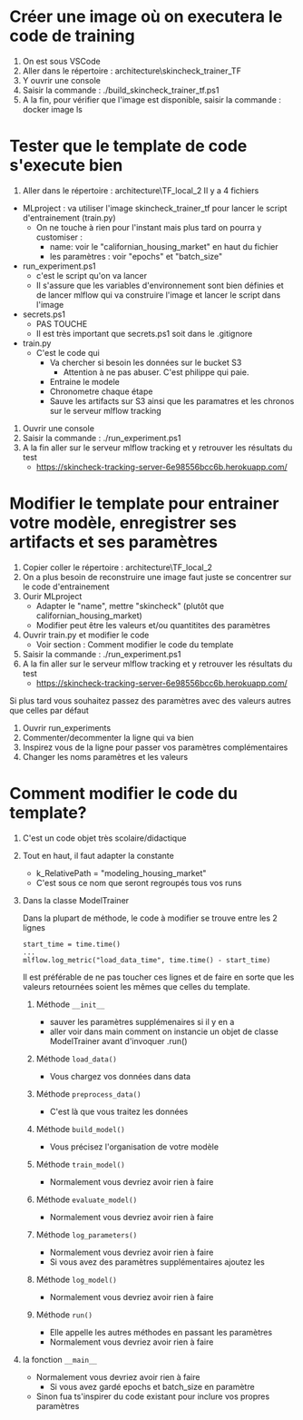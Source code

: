 <!-- 
1. Ouvrir un terminal
1. Passer dans l'environnement  
-->

# Créer une image où on executera le code de training
1. On est sous VSCode
1. Aller dans le répertoire : architecture\skincheck_trainer_TF
1. Y ouvrir une console
1. Saisir la commande : ./build_skincheck_trainer_tf.ps1
1. A la fin, pour vérifier que l'image est disponible,  saisir la commande : docker image ls


# Tester que le template de code s'execute bien
1. Aller dans le répertoire : architecture\TF_local_2
Il y a 4 fichiers
* MLproject : va utiliser l'image skincheck_trainer_tf pour lancer le script d'entrainement (train.py)
    * On ne touche à rien pour l'instant mais plus tard on pourra y customiser :    
        * name: voir le "californian_housing_market" en haut du fichier
        * les paramètres : voir "epochs" et "batch_size"
* run_experiment.ps1
    * c'est le script qu'on va lancer
    * Il s'assure que les variables d'environnement sont bien définies et de lancer mlflow qui va construire l'image et lancer le script dans l'image
* secrets.ps1
    * PAS TOUCHE
    * Il est très important que secrets.ps1 soit dans le .gitignore
* train.py
    * C'est le code qui 
        * Va chercher si besoin les données sur le bucket S3 
            * Attention à ne pas abuser. C'est philippe qui paie. 
        * Entraine le modele
        * Chronometre chaque étape
        * Sauve les artifacts sur S3 ainsi que les paramatres et les chronos sur le serveur mlflow tracking
1. Ouvrir une console
1. Saisir la commande : ./run_experiment.ps1
1. A la fin aller sur le serveur mlflow tracking et y retrouver les résultats du test
    * https://skincheck-tracking-server-6e98556bcc6b.herokuapp.com/


# Modifier le template pour entrainer votre modèle, enregistrer ses artifacts et ses paramètres
1. Copier coller le répertoire : architecture\TF_local_2
1. On a plus besoin de reconstruire une image faut juste se concentrer sur le code d'entrainement
1. Ourir MLproject
    * Adapter le "name", mettre "skincheck" (plutôt que californian_housing_market) 
    * Modifier peut être les valeurs et/ou quantitites des paramètres
1. Ouvrir train.py et modifier le code
    * Voir section : Comment modifier le code du template
1. Saisir la commande : ./run_experiment.ps1
1. A la fin aller sur le serveur mlflow tracking et y retrouver les résultats du test
    * https://skincheck-tracking-server-6e98556bcc6b.herokuapp.com/


Si plus tard vous souhaitez passez des paramètres avec des valeurs autres que celles par défaut
1. Ouvrir run_experiments
1. Commenter/decommenter la ligne qui va bien
1. Inspirez vous de la ligne pour passer vos paramètres complémentaires
1. Changer les noms paramètres et les valeurs


# Comment modifier le code du template?
1. C'est un code objet très scolaire/didactique
1. Tout en haut, il faut adapter la constante 
    * k_RelativePath = "modeling_housing_market"
    * C'est sous ce nom que seront regroupés tous vos runs

1. Dans la classe ModelTrainer

    Dans la plupart de méthode, le code à modifier se trouve entre les 2 lignes
    ```
    start_time = time.time()
    ...
    mlflow.log_metric("load_data_time", time.time() - start_time)
    ```
    Il est préférable de ne pas toucher ces lignes et de faire en sorte que les valeurs retournées soient les mêmes que celles du template.

    1. Méthode `__init__`
        * sauver les paramètres supplémenaires si il y en a
        * aller voir dans main comment on instancie un objet de classe ModelTrainer avant d'invoquer .run()
    
    1. Méthode `load_data()`
        * Vous chargez vos données dans data

    1. Méthode `preprocess_data()`
        * C'est là que vous traitez les données

    1. Méthode `build_model()`
        * Vous précisez l'organisation de votre modèle

    1. Méthode `train_model()`
        * Normalement vous devriez avoir rien à faire
        
    1. Méthode `evaluate_model()`
        * Normalement vous devriez avoir rien à faire

    1. Méthode `log_parameters()`
        * Normalement vous devriez avoir rien à faire
        * Si vous avez des paramètres supplémentaires ajoutez les

    1. Méthode `log_model()`
        * Normalement vous devriez avoir rien à faire

    1. Méthode `run()`
        * Elle appelle les autres méthodes en passant les paramètres
        * Normalement vous devriez avoir rien à faire

1. la fonction `__main__`
    * Normalement vous devriez avoir rien à faire
        * Si vous avez gardé epochs et batch_size en paramètre 
    * Sinon fua ts'inspirer du code existant pour inclure vos propres paramètres
